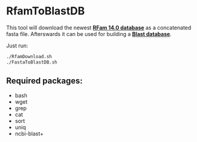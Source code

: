 # RfamToBlastDB
This tool will download the newest  [**RFam 14.0 database**](http://rfam.xfam.org/) as a concatenated fasta file.
Afterswards it can be used for building a [**Blast database**](https://blast.ncbi.nlm.nih.gov/Blast.cgi).

Just run:
```bash
./RfamDownload.sh
./FastaToBlastDB.sh
```
## Required packages:
* bash
* wget
* grep
* cat
* sort
* uniq
* ncbi-blast+
